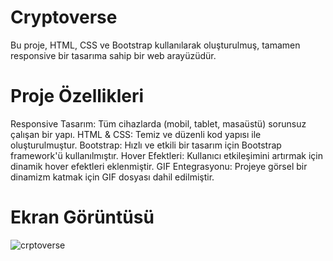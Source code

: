 # Cryptoverse

Bu proje, HTML, CSS ve Bootstrap kullanılarak oluşturulmuş, tamamen responsive bir tasarıma sahip bir web arayüzüdür.

# Proje Özellikleri

Responsive Tasarım: Tüm cihazlarda (mobil, tablet, masaüstü) sorunsuz çalışan bir yapı.
HTML & CSS: Temiz ve düzenli kod yapısı ile oluşturulmuştur.
Bootstrap: Hızlı ve etkili bir tasarım için Bootstrap framework'ü kullanılmıştır.
Hover Efektleri: Kullanıcı etkileşimini artırmak için dinamik hover efektleri eklenmiştir.
GIF Entegrasyonu: Projeye görsel bir dinamizm katmak için GIF dosyası dahil edilmiştir.

# Ekran Görüntüsü
![crptoverse](https://github.com/user-attachments/assets/14fb03dc-9d89-49f8-837c-0df3b27bc53f)
